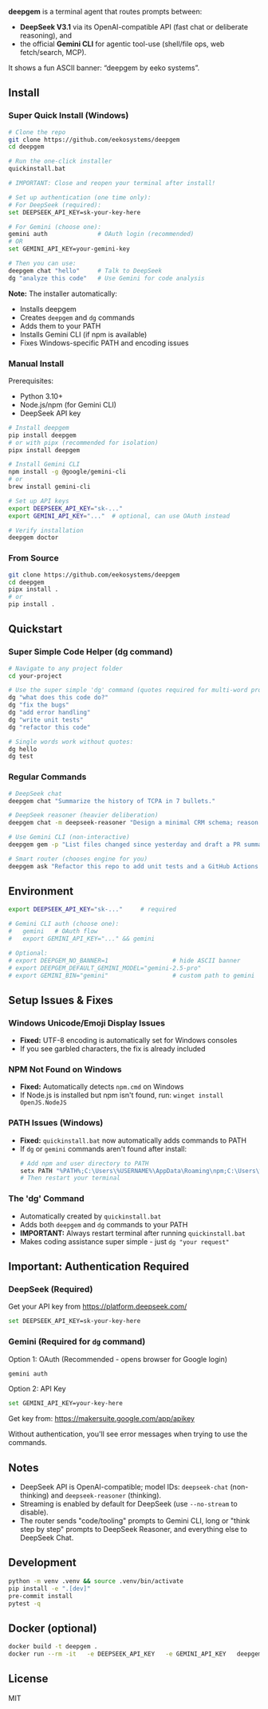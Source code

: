 
**deepgem** is a terminal agent that routes prompts between:
- **DeepSeek V3.1** via its OpenAI-compatible API (fast chat or deliberate reasoning), and
- the official **Gemini CLI** for agentic tool-use (shell/file ops, web fetch/search, MCP).

It shows a fun ASCII banner: “deepgem by eeko systems”.

## Install

### Super Quick Install (Windows)

```bash
# Clone the repo
git clone https://github.com/eekosystems/deepgem
cd deepgem

# Run the one-click installer
quickinstall.bat

# IMPORTANT: Close and reopen your terminal after install!

# Set up authentication (one time only):
# For DeepSeek (required):
set DEEPSEEK_API_KEY=sk-your-key-here

# For Gemini (choose one):
gemini auth              # OAuth login (recommended)
# OR
set GEMINI_API_KEY=your-gemini-key

# Then you can use:
deepgem chat "hello"     # Talk to DeepSeek
dg "analyze this code"   # Use Gemini for code analysis
```

**Note:** The installer automatically:
- Installs deepgem
- Creates `deepgem` and `dg` commands  
- Adds them to your PATH
- Installs Gemini CLI (if npm is available)
- Fixes Windows-specific PATH and encoding issues



### Manual Install

Prerequisites:
- Python 3.10+
- Node.js/npm (for Gemini CLI)
- DeepSeek API key

```bash
# Install deepgem
pip install deepgem
# or with pipx (recommended for isolation)
pipx install deepgem

# Install Gemini CLI
npm install -g @google/gemini-cli
# or
brew install gemini-cli

# Set up API keys
export DEEPSEEK_API_KEY="sk-..."
export GEMINI_API_KEY="..."  # optional, can use OAuth instead

# Verify installation
deepgem doctor
```

### From Source

```bash
git clone https://github.com/eekosystems/deepgem
cd deepgem
pipx install .
# or
pip install .
```

## Quickstart

### Super Simple Code Helper (dg command)
```bash
# Navigate to any project folder
cd your-project

# Use the super simple 'dg' command (quotes required for multi-word prompts):
dg "what does this code do?"
dg "fix the bugs"
dg "add error handling"
dg "write unit tests"
dg "refactor this code"

# Single words work without quotes:
dg hello
dg test
```

### Regular Commands
```bash
# DeepSeek chat
deepgem chat "Summarize the history of TCPA in 7 bullets."

# DeepSeek reasoner (heavier deliberation)
deepgem chat -m deepseek-reasoner "Design a minimal CRM schema; reason step-by-step."

# Use Gemini CLI (non-interactive)
deepgem gem -p "List files changed since yesterday and draft a PR summary." --include-directories .

# Smart router (chooses engine for you)
deepgem ask "Refactor this repo to add unit tests and a GitHub Actions workflow."
```

## Environment

```bash
export DEEPSEEK_API_KEY="sk-..."     # required

# Gemini CLI auth (choose one):
#   gemini   # OAuth flow
#   export GEMINI_API_KEY="..." && gemini

# Optional:
# export DEEPGEM_NO_BANNER=1                  # hide ASCII banner
# export DEEPGEM_DEFAULT_GEMINI_MODEL="gemini-2.5-pro"
# export GEMINI_BIN="gemini"                  # custom path to gemini
```

## Setup Issues & Fixes

### Windows Unicode/Emoji Display Issues
- **Fixed:** UTF-8 encoding is automatically set for Windows consoles
- If you see garbled characters, the fix is already included

### NPM Not Found on Windows  
- **Fixed:** Automatically detects `npm.cmd` on Windows
- If Node.js is installed but npm isn't found, run: `winget install OpenJS.NodeJS`

### PATH Issues (Windows)
- **Fixed:** `quickinstall.bat` now automatically adds commands to PATH
- If `dg` or `gemini` commands aren't found after install:
  ```bash
  # Add npm and user directory to PATH
  setx PATH "%PATH%;C:\Users\%USERNAME%\AppData\Roaming\npm;C:\Users\%USERNAME%"
  # Then restart your terminal
  ```

### The 'dg' Command
- Automatically created by `quickinstall.bat` 
- Adds both `deepgem` and `dg` commands to your PATH
- **IMPORTANT:** Always restart terminal after running `quickinstall.bat`
- Makes coding assistance super simple - just `dg "your request"`

## Important: Authentication Required

### DeepSeek (Required)
Get your API key from https://platform.deepseek.com/
```bash
set DEEPSEEK_API_KEY=sk-your-key-here
```

### Gemini (Required for `dg` command)
Option 1: OAuth (Recommended - opens browser for Google login)
```bash
gemini auth
```

Option 2: API Key
```bash
set GEMINI_API_KEY=your-key-here
```
Get key from: https://makersuite.google.com/app/apikey

Without authentication, you'll see error messages when trying to use the commands.

## Notes
- DeepSeek API is OpenAI-compatible; model IDs: `deepseek-chat` (non-thinking) and `deepseek-reasoner` (thinking).
- Streaming is enabled by default for DeepSeek (use `--no-stream` to disable).
- The router sends "code/tooling" prompts to Gemini CLI, long or "think step by step" prompts to DeepSeek Reasoner, and everything else to DeepSeek Chat.

## Development

```bash
python -m venv .venv && source .venv/bin/activate
pip install -e ".[dev]"
pre-commit install
pytest -q
```

## Docker (optional)
```bash
docker build -t deepgem .
docker run --rm -it   -e DEEPSEEK_API_KEY   -e GEMINI_API_KEY   deepgem deepgem chat "Hello from container"
```

## License
MIT
